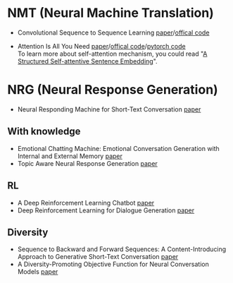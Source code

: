# NMT (Neural Machine Translation)
- Convolutional Sequence to Sequence Learning [paper](https://arxiv.org/abs/1705.03122)/[offical code](https://github.com/facebookresearch/fairseq-py)  

- Attention Is All You Need [paper](https://arxiv.org/abs/1706.03762)/[offical code](https://github.com/tensorflow/tensor2tensor)/[pytorch code](https://github.com/jadore801120/attention-is-all-you-need-pytorch)  
To learn more about self-attention mechanism, you could read "[A Structured Self-attentive Sentence Embedding](https://arxiv.org/pdf/1703.03130.pdf)".

# NRG (Neural Response Generation)

- Neural Responding Machine for Short-Text Conversation [paper](https://arxiv.org/pdf/1503.02364.pdf)

## With knowledge
- Emotional Chatting Machine: Emotional Conversation Generation with Internal and External Memory [paper](https://arxiv.org/pdf/1704.01074.pdf)
- Topic Aware Neural Response Generation [paper](https://arxiv.org/pdf/1606.08340.pdf)

## RL
- A Deep Reinforcement Learning Chatbot [paper](https://arxiv.org/pdf/1709.02349.pdf)
- Deep Reinforcement Learning for Dialogue Generation [paper](https://arxiv.org/pdf/1606.01541.pdf)

## Diversity
- Sequence to Backward and Forward Sequences: A Content-Introducing Approach to Generative Short-Text Conversation [paper](https://arxiv.org/pdf/1607.00970.pdf)
- A Diversity-Promoting Objective Function for Neural Conversation Models [paper](https://arxiv.org/pdf/1510.03055v2.pdf)
